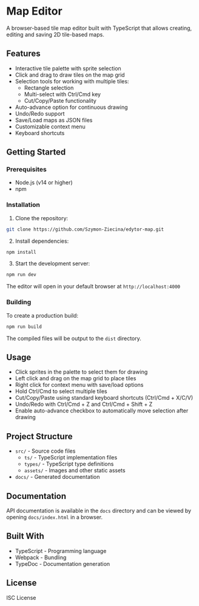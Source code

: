 # Map Editor

A browser-based tile map editor built with TypeScript that allows creating, editing and saving 2D tile-based maps.

## Features

- Interactive tile palette with sprite selection
- Click and drag to draw tiles on the map grid
- Selection tools for working with multiple tiles:
  - Rectangle selection
  - Multi-select with Ctrl/Cmd key
  - Cut/Copy/Paste functionality
- Auto-advance option for continuous drawing
- Undo/Redo support
- Save/Load maps as JSON files
- Customizable context menu
- Keyboard shortcuts

## Getting Started

### Prerequisites

- Node.js (v14 or higher)
- npm

### Installation

1. Clone the repository:

```sh
git clone https://github.com/Szymon-Ziecina/edytor-map.git
```

2. Install dependencies:

```sh
npm install
```

3. Start the development server:

```sh
npm run dev
```

The editor will open in your default browser at `http://localhost:4000`

### Building

To create a production build:

```sh
npm run build
```

The compiled files will be output to the `dist` directory.

## Usage

- Click sprites in the palette to select them for drawing
- Left click and drag on the map grid to place tiles
- Right click for context menu with save/load options
- Hold Ctrl/Cmd to select multiple tiles
- Cut/Copy/Paste using standard keyboard shortcuts (Ctrl/Cmd + X/C/V)
- Undo/Redo with Ctrl/Cmd + Z and Ctrl/Cmd + Shift + Z
- Enable auto-advance checkbox to automatically move selection after drawing

## Project Structure

- `src/` - Source code files
  - `ts/` - TypeScript implementation files
  - `types/` - TypeScript type definitions
  - `assets/` - Images and other static assets
- `docs/` - Generated documentation

## Documentation

API documentation is available in the `docs` directory and can be viewed by opening `docs/index.html` in a browser.

## Built With

- TypeScript - Programming language
- Webpack - Bundling
- TypeDoc - Documentation generation

## License

ISC License
